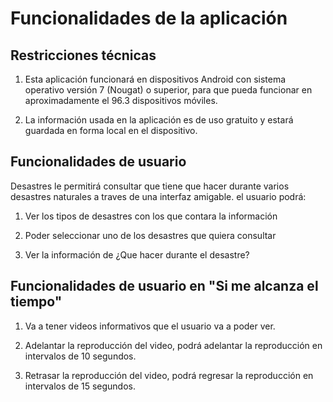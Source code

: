 # Funcionalidades de la aplicación

## Restricciones técnicas

1. Esta aplicación funcionará en dispositivos Android con sistema operativo versión 7 (Nougat) o superior, para que pueda funcionar en aproximadamente el 96.3 dispositivos móviles.

2. La información usada en la aplicación es de uso gratuito y estará guardada en forma local en el dispositivo.

## Funcionalidades de usuario

 Desastres le permitirá consultar que tiene que hacer durante varios desastres naturales a traves de una interfaz amigable. el usuario podrá:

 1. Ver los tipos de desastres con los que contara la información

 2. Poder seleccionar uno de los desastres que quiera consultar

 3. Ver la información de ¿Que hacer durante el desastre?

 ## Funcionalidades de usuario en "Si me alcanza el tiempo"

 1. Va a tener videos informativos que el usuario va a poder ver. 

 2. Adelantar la reproducción del video, podrá adelantar la reproducción en intervalos de 10
   segundos.

3. Retrasar la reproducción del video, podrá regresar la reproducción en intervalos de 15
   segundos.